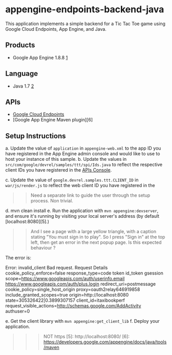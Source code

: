 appengine-endpoints-backend-java
================================

This application implements a simple backend for a Tic Tac Toe game using
Google Cloud Endpoints, App Engine, and Java.

## Products
- Google App Engine 1.8.8  [1]

## Language
- Java 1.7 [2]

## APIs
- [Google Cloud Endpoints][3]
- [Google App Engine Maven plugin][6]

## Setup Instructions
a. Update the value of `application` in `appengine-web.xml` to the app ID you
   have registered in the App Engine admin console and would like to use to host
   your instance of this sample.
b. Update the values in `src/com/google/devrel/samples/ttt/spi/Ids.java` to
   reflect the respective client IDs you have registered in the
   [APIs Console][4].

c. Update the value of `google.devrel.samples.ttt.CLIENT_ID` in
   `war/js/render.js` to reflect the web client ID you have registered in the

   >>Need a separate link to guide the user through the setup process. Non trivial.


d. mvn clean install
e. Run the application with `mvn appengine:devserver`, and ensure it's running
   by visiting your local server's  address (by default [localhost:8080][5].)

   >> And I see a page with a large yellow triangle, with a caption stating "You must sign in to play".
   >> So I press "Sign in" at the top left, then get an error in the next popup page. Is this expected behaviour ?

The error is:

Error: invalid_client
Bad request.
Request Details
cookie_policy_enforce=false
response_type=code token id_token gsession
scope=https://www.googleapis.com/auth/userinfo.email https://www.googleapis.com/auth/plus.login
redirect_uri=postmessage
cookie_policy=single_host_origin
proxy=oauth2relay646919858
include_granted_scopes=true
origin=http://localhost:8080
state=305326422|0.3899307157
client_id=itaxibookperf
request_visible_actions=http://schemas.google.com/AddActivity
authuser=0

e. Get the client library with `mvn appengine:get_client_lib`
f. Deploy your application.


[1]: https://developers.google.com/appengine
[2]: http://java.com/en/
[3]: https://developers.google.com/appengine/docs/java/endpoints/
[4]: https://code.google.com/apis/console
>>>NOT https
>>>[5]: http://localhost:8080/
[6]: https://developers.google.com/appengine/docs/java/tools/maven
